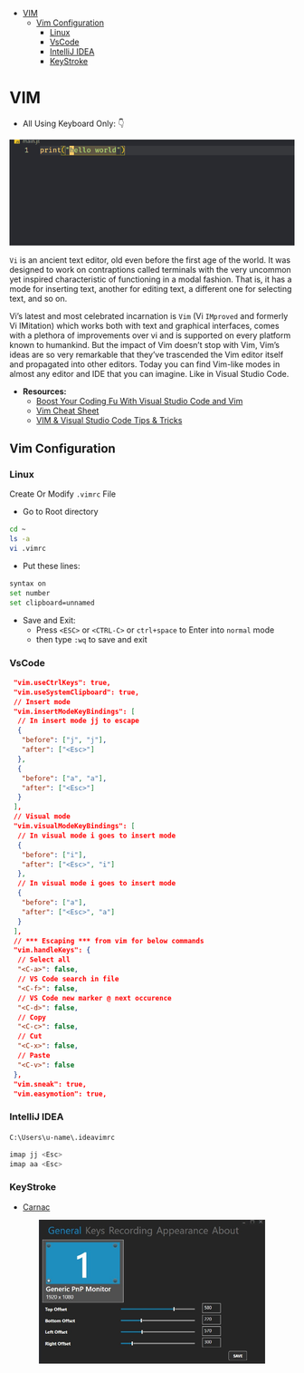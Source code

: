 
- [VIM](#vim)
	- [Vim Configuration](#vim-configuration)
		- [Linux](#linux)
		- [VsCode](#vscode)
		- [IntelliJ IDEA](#intellij-idea)
		- [KeyStroke](#keystroke)

# VIM

- All Using Keyboard Only: 👇

<div align="center">
<img  width="700" src="./gifs/vim-intro.gif">
</div>

`Vi` is an ancient text editor, old even before the first age of the world. It was designed to work on contraptions called terminals with the very uncommon yet inspired characteristic of functioning in a modal fashion. That is, it has a mode for inserting text, another for editing text, a different one for selecting text, and so on.

Vi’s latest and most celebrated incarnation is `Vim` (Vi `IMproved` and formerly Vi IMitation) which works both with text and graphical interfaces, comes with a plethora of improvements over vi and is supported on every platform known to humankind. But the impact of Vim doesn’t stop with Vim, Vim’s ideas are so very remarkable that they’ve trascended the Vim editor itself and propagated into other editors. Today you can find Vim-like modes in almost any editor and IDE that you can imagine. Like in Visual Studio Code.

- **Resources:**
  - [Boost Your Coding Fu With Visual Studio Code and Vim](https://www.barbarianmeetscoding.com/blog/boost-your-coding-fu-with-vscode-and-vim)
  - [Vim Cheat Sheet](https://vim.rtorr.com/)
  - [VIM & Visual Studio Code Tips & Tricks](https://dev.to/muhajirdev/vim-visual-studio-code-tips-tricks-with-video-gif-8on?signin=true)

## Vim Configuration

### Linux

Create Or Modify `.vimrc` File

- Go to Root directory

```bash
cd ~
ls -a
vi .vimrc
```

- Put these lines:

```bash
syntax on
set number
set clipboard=unnamed
```

- Save and Exit:
  - Press `<ESC>` or `<CTRL-C>` or `ctrl+space` to Enter into `normal` mode
  - then type `:wq` to save and exit

### VsCode

```json
 "vim.useCtrlKeys": true,
 "vim.useSystemClipboard": true,
 // Insert mode
 "vim.insertModeKeyBindings": [
  // In insert mode jj to escape
  {
   "before": ["j", "j"],
   "after": ["<Esc>"]
  },
  {
   "before": ["a", "a"],
   "after": ["<Esc>"]
  }
 ],
 // Visual mode
 "vim.visualModeKeyBindings": [
  // In visual mode i goes to insert mode
  {
   "before": ["i"],
   "after": ["<Esc>", "i"]
  },
  // In visual mode i goes to insert mode
  {
   "before": ["a"],
   "after": ["<Esc>", "a"]
  }
 ],
 // *** Escaping *** from vim for below commands
 "vim.handleKeys": {
  // Select all
  "<C-a>": false,
  // VS Code search in file
  "<C-f>": false,
  // VS Code new marker @ next occurence
  "<C-d>": false,
  // Copy
  "<C-c>": false,
  // Cut
  "<C-x>": false,
  // Paste
  "<C-v>": false
 },
 "vim.sneak": true,
 "vim.easymotion": true,

```

### IntelliJ IDEA

`C:\Users\u-name\.ideavimrc`

```bash
imap jj <Esc>
imap aa <Esc>
```

### KeyStroke

- [Carnac](http://code52.org/carnac/)

<div align="center">
<img  width="400" src="./gifs/Carnac.jpg">
</div>
